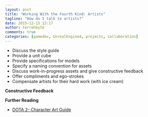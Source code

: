 ```yaml
---
layout: post
title: "Working With the Fourth Kind: Artists"
tagline: "How do I talk to artists?"
date: 2015-12-15 13:17
author: terrehbyte
comments: true
categories: [gamedev, UnrealEngine4, projects, collaboration]
---
```


- Discuss the style guide
- Provide a unit cube
- Provide specifications for models
- Specify a naming convention for assets
- Discuss work-in-progress assets and give constructive feedback
- Offer compliments and ego-strokes
- Compensate artists for their hard work (with ice cream)

**Constructive Feedback**

**Further Reading**

- [DOTA 2- Character Art Guide][DOTA2]

[DOTA2]:http://media.steampowered.com/apps/dota2/workshop/Dota2CharacterArtGuide.pdf

